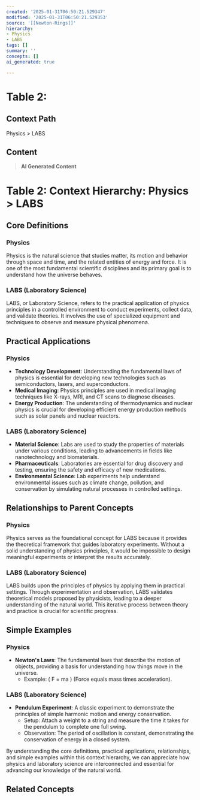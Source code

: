 ```yaml
---
created: '2025-01-31T06:50:21.529347'
modified: '2025-01-31T06:50:21.529353'
source: '[[Newton-Rings]]'
hierarchy:
- Physics
- LABS
tags: []
summary: ''
concepts: []
ai_generated: true

---
```


# Table 2:

## Context Path
Physics > LABS

## Content
> **AI Generated Content**
 # Table 2: Context Hierarchy: Physics > LABS

## Core Definitions

### Physics
Physics is the natural science that studies matter, its motion and behavior through space and time, and the related entities of energy and force. It is one of the most fundamental scientific disciplines and its primary goal is to understand how the universe behaves.

### LABS (Laboratory Science)
LABS, or Laboratory Science, refers to the practical application of physics principles in a controlled environment to conduct experiments, collect data, and validate theories. It involves the use of specialized equipment and techniques to observe and measure physical phenomena.

## Practical Applications

### Physics
- **Technology Development**: Understanding the fundamental laws of physics is essential for developing new technologies such as semiconductors, lasers, and superconductors.
- **Medical Imaging**: Physics principles are used in medical imaging techniques like X-rays, MRI, and CT scans to diagnose diseases.
- **Energy Production**: The understanding of thermodynamics and nuclear physics is crucial for developing efficient energy production methods such as solar panels and nuclear reactors.

### LABS (Laboratory Science)
- **Material Science**: Labs are used to study the properties of materials under various conditions, leading to advancements in fields like nanotechnology and biomaterials.
- **Pharmaceuticals**: Laboratories are essential for drug discovery and testing, ensuring the safety and efficacy of new medications.
- **Environmental Science**: Lab experiments help understand environmental issues such as climate change, pollution, and conservation by simulating natural processes in controlled settings.

## Relationships to Parent Concepts

### Physics
Physics serves as the foundational concept for LABS because it provides the theoretical framework that guides laboratory experiments. Without a solid understanding of physics principles, it would be impossible to design meaningful experiments or interpret the results accurately.

### LABS (Laboratory Science)
LABS builds upon the principles of physics by applying them in practical settings. Through experimentation and observation, LABS validates theoretical models proposed by physicists, leading to a deeper understanding of the natural world. This iterative process between theory and practice is crucial for scientific progress.

## Simple Examples

### Physics
- **Newton's Laws**: The fundamental laws that describe the motion of objects, providing a basis for understanding how things move in the universe.
  - Example: \( F = ma \) (Force equals mass times acceleration).

### LABS (Laboratory Science)
- **Pendulum Experiment**: A classic experiment to demonstrate the principles of simple harmonic motion and energy conservation.
  - Setup: Attach a weight to a string and measure the time it takes for the pendulum to complete one full swing.
  - Observation: The period of oscillation is constant, demonstrating the conservation of energy in a closed system.

By understanding the core definitions, practical applications, relationships, and simple examples within this context hierarchy, we can appreciate how physics and laboratory science are interconnected and essential for advancing our knowledge of the natural world.

## Related Concepts
